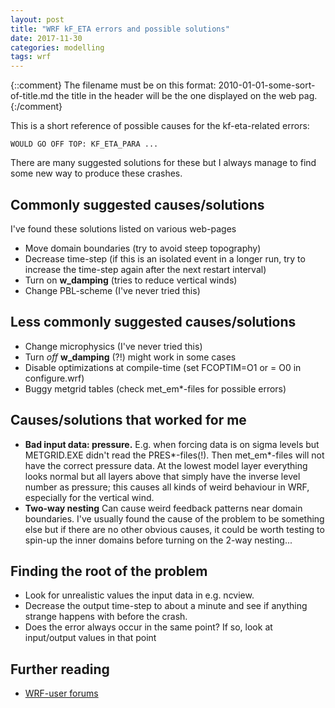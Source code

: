 ```yaml
---
layout: post
title: "WRF kF_ETA errors and possible solutions"
date: 2017-11-30
categories: modelling
tags: wrf
---
```

{::comment}
The filename must be on this format:
2010-01-01-some-sort-of-title.md
the title in the header will be the one displayed on the web pag.
{:/comment}

This is a short reference of possible causes for the kf-eta-related errors:
~~~
WOULD GO OFF TOP: KF_ETA_PARA ...
~~~
There are many suggested solutions for these but I always manage to find some new way to
produce these crashes.


## Commonly suggested causes/solutions
I've found these solutions listed on various web-pages
* Move domain boundaries (try to avoid steep topography)
* Decrease time-step (if this is an isolated event in a longer run, try to
  increase the time-step again after the next restart interval)
* Turn on **w\_damping** (tries to reduce vertical winds)
* Change PBL-scheme (I've never tried this)

## Less commonly suggested causes/solutions
* Change microphysics (I've never tried this)
* Turn _off_ **w\_damping** (?!) might work in some cases
* Disable optimizations at compile-time (set FCOPTIM=O1 or = O0 in
  configure.wrf)
* Buggy metgrid tables (check met\_em\*-files for possible errors)

## Causes/solutions that worked for me
* **Bad input data: pressure.**
  E.g. when forcing data is on sigma levels but METGRID.EXE didn't read the
  PRES\*-files(!). Then met\_em\*-files will not have the correct pressure data.
  At the lowest model layer everything looks normal but all layers above that
  simply have the inverse level number as pressure;
  this causes all kinds of weird behaviour in WRF, especially for the vertical
  wind.
* **Two-way nesting**
  Can cause weird feedback patterns near domain boundaries.
  I've usually found the cause of the problem to be something else but if there
  are no other obvious causes,
  it could be worth testing to spin-up the inner domains before turning on the 2-way
  nesting...

## Finding the root of the problem
* Look for unrealistic values the input data in e.g. ncview.
* Decrease the output time-step to about a minute and see if anything
  strange happens with before the crash.
* Does the error always occur in the same point? If so, look at input/output
  values in that point


## Further reading
* [WRF-user forums](http://forum.wrfforum.com/viewtopic.php?f=6&t=263)
